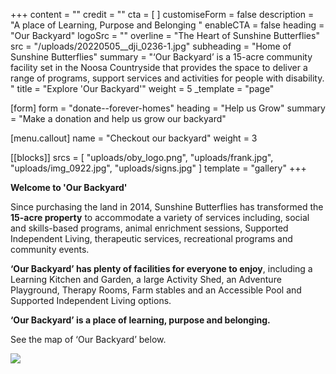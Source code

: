 +++
content = ""
credit = ""
cta = [ ]
customiseForm = false
description = "A place of Learning, Purpose and Belonging "
enableCTA = false
heading = "Our Backyard"
logoSrc = ""
overline = "The Heart of Sunshine Butterflies"
src = "/uploads/20220505__dji_0236-1.jpg"
subheading = "Home of Sunshine Butterflies"
summary = "‘Our Backyard’ is a 15-acre community facility set in the Noosa Countryside that provides the space to deliver a range of programs, support services and activities for people with disability.  "
title = "Explore 'Our Backyard'"
weight = 5
_template = "page"

[form]
form = "donate--forever-homes"
heading = "Help us Grow"
summary = "Make a donation and help us grow our backyard"

[menu.callout]
name = "Checkout our backyard"
weight = 3

[[blocks]]
srcs = [
  "uploads/oby_logo.png",
  "uploads/frank.jpg",
  "uploads/img_0922.jpg",
  "uploads/signs.jpg"
]
template = "gallery"
+++

**Welcome to 'Our Backyard'**

Since purchasing the land in 2014, Sunshine Butterflies has transformed the **15-acre property** to accommodate a variety of services including, social and skills-based programs, animal enrichment sessions, Supported Independent Living, therapeutic services, recreational programs and community events.

**‘Our Backyard’ has plenty of facilities for everyone to enjoy**, including a Learning Kitchen and Garden, a large Activity Shed, an Adventure Playground, Therapy Rooms, Farm stables and an Accessible Pool and Supported Independent Living options. 

**‘Our Backyard’ is a place of learning, purpose and belonging.**

See the map of ‘Our Backyard’ below.

![](/uploads/20230117__sb_siteplan_jan_2023.jpg)
